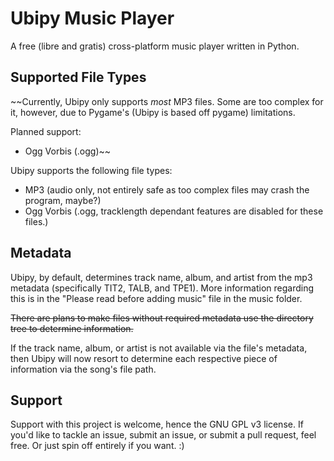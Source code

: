# Ubipy Music Player
A free (libre and gratis) cross-platform music player written in Python.

## Supported File Types
~~Currently, Ubipy only supports *most* MP3 files. Some are too complex for it, however, due to Pygame's (Ubipy is based off pygame) limitations.

Planned support:
- Ogg Vorbis (.ogg)~~

Ubipy supports the following file types:
- MP3 (audio only, not entirely safe as too complex files may crash the program, maybe?)
- Ogg Vorbis (.ogg, tracklength dependant features are disabled for these files.)

## Metadata
Ubipy, by default, determines track name, album, and artist from the mp3 metadata (specifically TIT2, TALB, and TPE1). More information regarding this is in the "Please read before adding music" file in the music folder.

~~There are plans to make files without required metadata use the directory tree to determine information.~~

If the track name, album, or artist is not available via the file's metadata, then Ubipy will now resort to determine each respective piece of information via the song's file path.

## Support
Support with this project is welcome, hence the GNU GPL v3 license. If you'd like to tackle an issue, submit an issue, or submit a pull request, feel free. Or just spin off entirely if you want. :)
